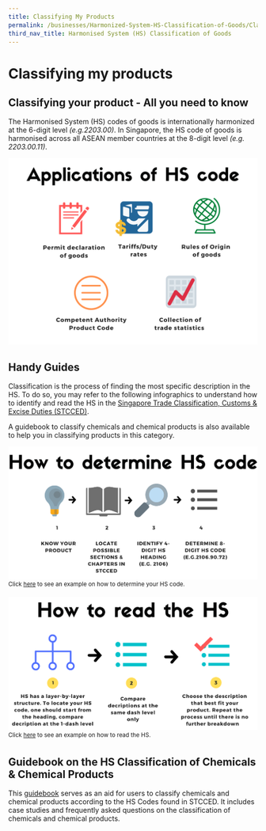 ```yaml
---
title: Classifying My Products
permalink: /businesses/Harmonized-System-HS-Classification-of-Goods/Classifying-My-Products
third_nav_title: Harmonised System (HS) Classification of Goods
---
```

# Classifying my products

## Classifying your product - All you need to know

The Harmonised System (HS) codes of goods is internationally harmonized at the 6-digit level  _(e.g.2203.00)_. In Singapore, the HS code of goods is harmonised across all ASEAN member countries at the 8-digit level  _(e.g. 2203.00.11)_.

![HSC6.png](/images/HSC6.png)

## Handy Guides

Classification is the process of finding the most specific description in the HS. To do so, you may refer to the following infographics to understand how to identify and read the HS in the [Singapore Trade Classification, Customs & Excise Duties (STCCED)](https://go.gov.sg/stcced2022).

A guidebook to classify chemicals and chemical products is also available to help you in classifying products in this category.

![HSC7.png](/images/HSC7.png)
<sup>Click [here](/files/businesses/How-to-determine-HS-code.pdf) to see an example on how to determine your HS code.

![HSC8.png](/images/HSC8.png)
<sup>Click [here](/files/businesses/How-to-read-the-HS.pdf) to see an example on how to read the HS.

## Guidebook on the HS Classification of Chemicals & Chemical Products

This [guidebook](https://go.gov.sg/chemicalguide) serves as an aid for users to classify chemicals and chemical products according to the HS Codes found in STCCED. It includes case studies and frequently asked questions on the classification of chemicals and chemical products.
